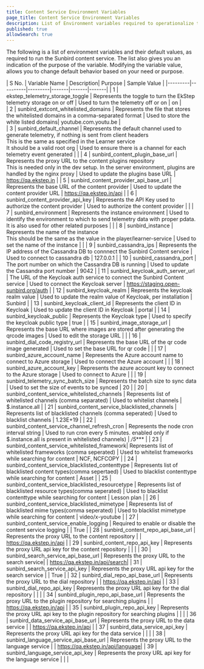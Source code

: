 ```yaml
---
title: Content Service Environment Variables
page_title: Content Service Environment Variables
description: List of Environment variables required to operationalize the Sunbird content service 
published: true
allowSearch: true
---
```


The following is a list of environment variables and their default values, as required to run the Sunbird content service. The list also gives you an indication of the purpose of the variable. Modifying the variable value, allows you to change default behavior based on your need or purpose.  
 	 
| S No. | Variable Name | Description| Purpose | Sample Value |
|---------|----------|---------|-------|-------|-------|
| 1  | ekstep_telemetry_storage_toggle | Represents the toggle to turn the EkStep telemetry storage on or off |  Used to turn the telemetry off or on  | on |	
| 2  | sunbird_extcont_whitelisted_domains | Represents the file that stores the whitelisted domains in a comma-separated format | Used to store the white listed domains| youtube.com.youtu.be |  
|  3 | sunbird_default_channel | Represents the default channel used to generate telemetry, if nothing is sent from client headers<br/>This is the same as specified in the Learner service<br/>It should be a valid root org | Used to ensure there is a channel for each telemetry event generated |  |
| 4 | sunbird_content_plugin_base_url | Represents the proxy URL to the content plugins repository<br/> This is needed only in the dev setup. In the server environment, plugins are handled by the nginx proxy | Used to update the plugins base URL | https://qa.ekstep.in |
|  5 | sunbird_content_provider_api_base_url | Represents the base URL of the content provider | Used to update the content provider URL  | https://qa.ekstep.in/api |
|  6 | sunbird_content_provider_api_key | Represents the API Key used to authorize the content provider | Used to authorize the content provider  |  |
|  7 | sunbird_environment | Represents the instance environment | Used to identify the environment to which to send telemetry data with proper pdata. It is also used for other related purposes |  |
|  8 | sunbird_instance | Represents the name of the instance<br/> This should be the same as the value in the player/learner-service | Used to set the name of the instance |  |
|  9 | sunbird_cassandra_ips | Represents the IP address of the Cassandra DB to connnect the Sunbird Content service | Used to connect to cassandra db  | 127.0.0.1 |
|  10 | sunbird_cassandra_port | The port number on which the Cassandra DB is running | Used to update the Cassandra port number | 9042 |
|  11 | sunbird_keycloak_auth_server_url | The URL of the Keycloak auth service to connect the Sunbird Content service | Used to connect the Keycloak server | https://staging.open-sunbird.org/auth |
|  12 | sunbird_keycloak_realm | Represents the keycloak realm value | Used to update the realm value of Keycloak, per installation | Sunbird |
|  13 | sunbird_keycloak_client_id | Represents the client ID in Keycloak  | Used to update the client ID in Keycloak | portal |
|  14 | sunbird_keycloak_public | Represents the Keycloak type | Used to specify the keycloak public type  | true |
|  15 | sunbird_image_storage_url | Represents the base URL where images are stored after generating the qrcode images | Used to edit the storage URL |  |
|  16 | sunbird_dial_code_registry_url | Represents the base URL of the qr code image generated | Used to set the base URL for qr code |  |
|  17 | sunbird_azure_account_name | Represents the Azure account name to connect to Azure storage | Used to connect the Azure account  |  |
|  18 | sunbird_azure_account_key | Represents the azure account key to connect to the Azure storage | Used to connect to Azure |  |
|  19 | sunbird_telemetry_sync_batch_size | Represents the batch size to sync data  | Used to set the size of events to be synced | 20 |
|  20 | sunbird_content_service_whitelisted_channels | Represents list of whitelisted channels (comma separated) | Used to whitelist channels | $.instance.all |
|  21 | sunbird_content_service_blacklisted_channels | Represents list of blacklisted channels (comma seperated) | Used to blacklist channels | 1.23E+19 | 
|  22 | sunbird_content_service_channel_refresh_cron | Represents the node cron interval string | Used to run cron every 5 minutes. enabled only if $.instance.all is present in whitelisted channels) | */5**** | 
|  23 | sunbird_content_service_whitelisted_framework| Represents list of whitelisted frameworks (comma seperated) | Used to whitelist frameworks while searching for content | NCF, NCFCOPY |
|  24 | sunbird_content_service_blacklisted_contenttype | Represents list of blacklisted content types(comma sepertaed) | Used to blacklist contenttype while searching for content | Asset | 
|  25 | sunbird_content_service_blacklisted_resourcetype | Represents list of blacklisted resource types(comma seperated) | Used to blacklist contenttype while searching for content | Lesson plan | 
|  26 | sunbird_content_service_blacklisted_mimetype | Represents list of blacklisted mime types(comma seperated) | Used to blacklist mimetype while searching for content | video/x-youtube | 
|  27 | sunbird_content_service_enable_logging | Required to enable or disable the content service logging | | True |
|  28 | sunbird_content_repo_api_base_url | Represents the proxy URL to the content repository | | https://qa.ekstep.in/api |
|  29 | sunbird_content_repo_api_key | Represents the proxy URL api key for the content repository | | |
|  30 | sunbird_search_service_api_base_url | Represents the proxy URL to the search service| | https://qa.ekstep.in/api/search|
|  31 | sunbird_search_service_api_key | Represents the proxy URL api key for the search service | | True |
|  32 | sunbird_dial_repo_api_base_url | Represents the proxy URL to the dial repository | | https://qa.ekstep.in/api |
|  33 | sunbird_dial_repo_api_key | Represents the proxy URL api key for the dial repository | | |
|  34 | sunbird_plugin_repo_api_base_url | Represents the proxy URL to the plugin repository for searching plugins | | https://qa.ekstep.in/api |
|  35 | sunbird_plugin_repo_api_key | Represents the proxy URL api key to the plugin repository for searching plugins | | |
|  36 | sunbird_data_service_api_base_url | Represents the proxy URL to the data service | | https://qa.ekstep.in/api |
|  37 | sunbird_data_service_api_key | Represents the proxy URL api key for the data service | | |
|  38 | sunbird_language_service_api_base_url |  Represents the proxy URL to the language service | | https://qa.ekstep.in/api/language|
|  39 | sunbird_language_service_api_key | Represents the proxy URL api key for the language service | | |







